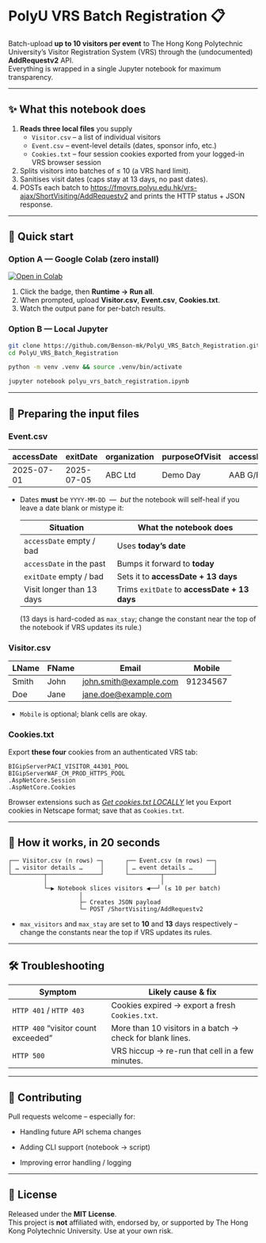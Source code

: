 # PolyU VRS Batch Registration 📋

Batch-upload **up to 10 visitors per event** to The Hong Kong Polytechnic University’s Visitor Registration System (VRS) through the (undocumented) **AddRequestv2** API.  
Everything is wrapped in a single Jupyter notebook for maximum transparency.

---

## ✨  What this notebook does

1. **Reads three local files** you supply  
   * `Visitor.csv` – a list of individual visitors  
   * `Event.csv`   – event-level details (dates, sponsor info, etc.)  
   * `Cookies.txt` – four session cookies exported from your logged-in VRS browser session  
2. Splits visitors into batches of ≤ 10 (a VRS hard limit).  
3. Sanitises visit dates (caps stay at 13 days, no past dates).  
4. POSTs each batch to  https://fmovrs.polyu.edu.hk/vrs-ajax/ShortVisiting/AddRequestv2 and prints the HTTP status + JSON response.

---

## 🏃 Quick start

### Option A — Google Colab (zero install)

[![Open in Colab](https://colab.research.google.com/assets/colab-badge.svg)](https://colab.research.google.com/github/Benson-mk/PolyU_VRS_Batch_Registration/blob/main/polyu_vrs_batch_registration.ipynb)

1. Click the badge, then **Runtime → Run all**.  
2. When prompted, upload **Visitor.csv**, **Event.csv**, **Cookies.txt**.  
3. Watch the output pane for per-batch results.

### Option B — Local Jupyter

```bash
git clone https://github.com/Benson-mk/PolyU_VRS_Batch_Registration.git
cd PolyU_VRS_Batch_Registration

python -m venv .venv && source .venv/bin/activate

jupyter notebook polyu_vrs_batch_registration.ipynb
```

---

## 📑 Preparing the input files

### Event.csv

| accessDate | exitDate   | organization | purposeOfVisit | accessLocation | sponsorDepartment | sponsorName   | sponsorPhone | sponsorEmail           | sponsorNetID |
|------------|------------|--------------|----------------|----------------|-------------------|---------------|--------------|------------------------|--------------|
| 2025-07-01 | 2025-07-05 | ABC Ltd      | Demo Day       | AAB G/F        | COMP              | Dr Chan C.W.  | 12345678     | cw.chan@polyu.edu.hk   | cwchan       |

* Dates **must** be `YYYY-MM-DD`  —  *but* the notebook will self-heal if you leave a date blank or mistype it:

  | Situation                 | What the notebook does                       |
  | ------------------------- | -------------------------------------------- |
  | `accessDate` empty / bad  | Uses **today’s date**                        |
  | `accessDate` in the past  | Bumps it forward to **today**                |
  | `exitDate` empty / bad    | Sets it to **accessDate + 13 days**          |
  | Visit longer than 13 days | Trims `exitDate` to **accessDate + 13 days** |

  (13 days is hard-coded as `max_stay`; change the constant near the top of the notebook if VRS updates its rule.)

	
### Visitor.csv

| LName | FName | Email                  | Mobile   |
| ----- | ----- | ---------------------- | -------- |
| Smith | John  | john.smith@example.com | 91234567 |
| Doe   | Jane  | jane.doe@example.com   |          |
- `Mobile` is optional; blank cells are okay.
    
### Cookies.txt
Export **these four** cookies from an authenticated VRS tab:

```
BIGipServerPACI_VISITOR_44301_POOL
BIGipServerWAF_CM_PROD_HTTPS_POOL
.AspNetCore.Session
.AspNetCore.Cookies
```

Browser extensions such as _[Get cookies.txt LOCALLY](https://chromewebstore.google.com/detail/get-cookiestxt-locally/cclelndahbckbenkjhflpdbgdldlbecc)_ let you Export cookies in Netscape format; save that as `Cookies.txt`.

---

## 🔧 How it works, in 20 seconds

```text
┌── Visitor.csv (n rows) ─┐      ┌── Event.csv (m rows) ──┐
│ … visitor details …     │      │ … event details …      │
└─────────┬───────────────┘      └─────────┬──────────────┘
          │                                │
          └─▶ Notebook slices visitors ◀──┘ (≤ 10 per batch)
                    │
                    ├─ Creates JSON payload
                    └─ POST /ShortVisiting/AddRequestv2
```

- `max_visitors` and `max_stay` are set to **10** and **13** days respectively – change the constants near the top if VRS updates its rules.
    

---

## 🛠 Troubleshooting

| Symptom                             | Likely cause & fix                                        |
| ----------------------------------- | --------------------------------------------------------- |
| `HTTP 401` / `HTTP 403`             | Cookies expired → export a fresh `Cookies.txt`.           |
| `HTTP 400` “visitor count exceeded” | More than 10 visitors in a batch → check for blank lines. |
| `HTTP 500`                          | VRS hiccup → re-run that cell in a few minutes.           |

---

## 🤝 Contributing

Pull requests welcome – especially for:

- Handling future API schema changes
    
- Adding CLI support (notebook → script)
    
- Improving error handling / logging
    

---

## 📄 License

Released under the **MIT License**.  
This project is **not** affiliated with, endorsed by, or supported by The Hong Kong Polytechnic University. Use at your own risk.
